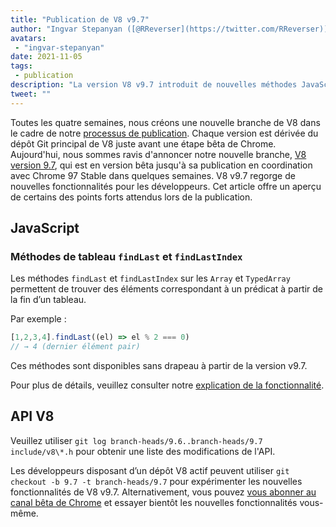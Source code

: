 ```yaml
---
title: "Publication de V8 v9.7"
author: "Ingvar Stepanyan ([@RReverser](https://twitter.com/RReverser))"
avatars:
 - "ingvar-stepanyan"
date: 2021-11-05
tags:
 - publication
description: "La version V8 v9.7 introduit de nouvelles méthodes JavaScript pour rechercher à rebours dans les tableaux."
tweet: ""
---
```

Toutes les quatre semaines, nous créons une nouvelle branche de V8 dans le cadre de notre [processus de publication](https://v8.dev/docs/release-process). Chaque version est dérivée du dépôt Git principal de V8 juste avant une étape bêta de Chrome. Aujourd'hui, nous sommes ravis d'annoncer notre nouvelle branche, [V8 version 9.7](https://chromium.googlesource.com/v8/v8.git/+log/branch-heads/9.7), qui est en version bêta jusqu'à sa publication en coordination avec Chrome 97 Stable dans quelques semaines. V8 v9.7 regorge de nouvelles fonctionnalités pour les développeurs. Cet article offre un aperçu de certains des points forts attendus lors de la publication.

<!--truncate-->
## JavaScript

### Méthodes de tableau `findLast` et `findLastIndex`

Les méthodes `findLast` et `findLastIndex` sur les `Array` et `TypedArray` permettent de trouver des éléments correspondant à un prédicat à partir de la fin d’un tableau.

Par exemple :

```js
[1,2,3,4].findLast((el) => el % 2 === 0)
// → 4 (dernier élément pair)
```

Ces méthodes sont disponibles sans drapeau à partir de la version v9.7.

Pour plus de détails, veuillez consulter notre [explication de la fonctionnalité](https://v8.dev/features/finding-in-arrays#finding-elements-from-the-end).

## API V8

Veuillez utiliser `git log branch-heads/9.6..branch-heads/9.7 include/v8\*.h` pour obtenir une liste des modifications de l'API.

Les développeurs disposant d’un dépôt V8 actif peuvent utiliser `git checkout -b 9.7 -t branch-heads/9.7` pour expérimenter les nouvelles fonctionnalités de V8 v9.7. Alternativement, vous pouvez [vous abonner au canal bêta de Chrome](https://www.google.com/chrome/browser/beta.html) et essayer bientôt les nouvelles fonctionnalités vous-même.
